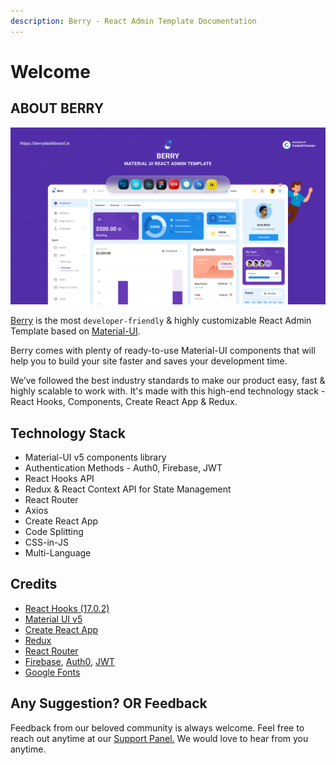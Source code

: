 ```yaml
---
description: Berry - React Admin Template Documentation
---
```


# Welcome

## ABOUT BERRY

![](.gitbook/assets/og-berry-admin-template.png)

[Berry](https://berrydashboard.io) is the most `developer-friendly` & highly customizable React Admin Template based on [Material-UI](http://material-ui.com/).

Berry comes with plenty of ready-to-use Material-UI components that will help you to build your site faster and saves your development time.

We’ve followed the best industry standards to make our product easy, fast & highly scalable to work with. It's made with this high-end technology stack - React Hooks, Components, Create React App & Redux.

## Technology Stack

* Material-UI v5 components library
* Authentication Methods - Auth0, Firebase, JWT
* React Hooks API
* Redux & React Context API for State Management
* React Router
* Axios
* Create React App
* Code Splitting
* CSS-in-JS
* Multi-Language

## Credits

* [React Hooks \(17.0.2\)](https://reactjs.org/docs/hooks-intro.html)
* [Material UI v5](https://next.material-ui.com/)
* [Create React App](https://github.com/facebook/create-react-app)
* [Redux](https://redux.js.org/)
* [React Router](https://github.com/ReactTraining/react-router) 
* [Firebase](https://firebase.google.com/docs/auth), [Auth0](https://auth0.com/), [JWT](https://jwt.io/)
* [Google Fonts](https://fonts.google.com/)

## Any Suggestion? OR Feedback

Feedback from our beloved community is always welcome. Feel free to reach out anytime at our [Support Panel.](https://codedthemes.support-hub.io) We would love to hear from you anytime.

